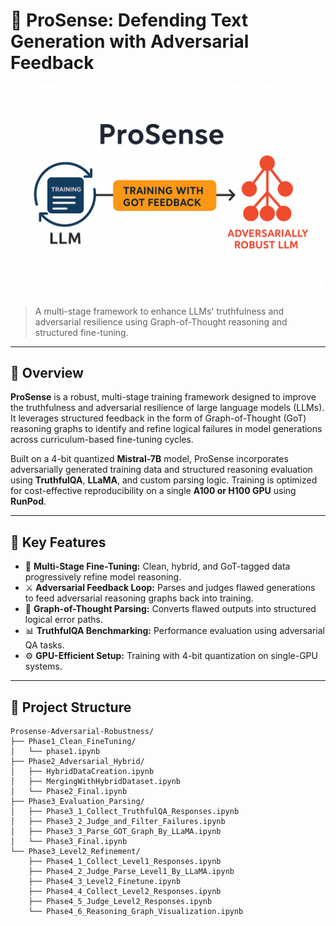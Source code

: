 # 🧠 ProSense: Defending Text Generation with Adversarial Feedback

![ProSense Diagram](assets/ProSense_Cycle.png)


> A multi-stage framework to enhance LLMs' truthfulness and adversarial resilience using Graph-of-Thought reasoning and structured fine-tuning.

---

## 🚀 Overview

**ProSense** is a robust, multi-stage training framework designed to improve the truthfulness and adversarial resilience of large language models (LLMs). It leverages structured feedback in the form of Graph-of-Thought (GoT) reasoning graphs to identify and refine logical failures in model generations across curriculum-based fine-tuning cycles.

Built on a 4-bit quantized **Mistral-7B** model, ProSense incorporates adversarially generated training data and structured reasoning evaluation using **TruthfulQA**, **LLaMA**, and custom parsing logic. Training is optimized for cost-effective reproducibility on a single **A100 or H100 GPU** using **RunPod**.

---

## 🌟 Key Features

- 🔁 **Multi-Stage Fine-Tuning:** Clean, hybrid, and GoT-tagged data progressively refine model reasoning.
- ⚔️ **Adversarial Feedback Loop:** Parses and judges flawed generations to feed adversarial reasoning graphs back into training.
- 🧩 **Graph-of-Thought Parsing:** Converts flawed outputs into structured logical error paths.
- 📊 **TruthfulQA Benchmarking:** Performance evaluation using adversarial QA tasks.
- ⚙️ **GPU-Efficient Setup:** Training with 4-bit quantization on single-GPU systems.

---

## 📁 Project Structure

```plaintext
Prosense-Adversarial-Robustness/
├── Phase1_Clean_FineTuning/
│   └── phase1.ipynb
├── Phase2_Adversarial_Hybrid/
│   ├── HybridDataCreation.ipynb
│   ├── MergingWithHybridDataset.ipynb
│   └── Phase2_Final.ipynb
├── Phase3_Evaluation_Parsing/
│   ├── Phase3_1_Collect_TruthfulQA_Responses.ipynb
│   ├── Phase3_2_Judge_and_Filter_Failures.ipynb
│   ├── Phase3_3_Parse_GOT_Graph_By_LLaMA.ipynb
│   └── Phase3_Final.ipynb
└── Phase3_Level2_Refinement/
    ├── Phase4_1_Collect_Level1_Responses.ipynb
    ├── Phase4_2_Judge_Parse_Level1_By_LLaMA.ipynb
    ├── Phase4_3_Level2_Finetune.ipynb
    ├── Phase4_4_Collect_Level2_Responses.ipynb
    ├── Phase4_5_Judge_Level2_Responses.ipynb
    └── Phase4_6_Reasoning_Graph_Visualization.ipynb
